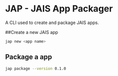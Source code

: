 # JAP - JAIS App Packager

A CLI used to create and package JAIS apps.

##Create a new JAIS app

```bash
jap new <app name>
```

## Package a app

```bash
jap package --version 0.1.0
```